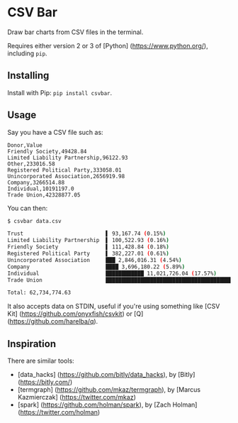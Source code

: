 CSV Bar
=======

Draw bar charts from CSV files in the terminal.

Requires either version 2 or 3 of [Python] (https://www.python.org/), including `pip`.


Installing
----------

Install with Pip: `pip install csvbar`.


Usage
-----

Say you have a CSV file such as:

```csv
Donor,Value
Friendly Society,49428.84
Limited Liability Partnership,96122.93
Other,233016.58
Registered Political Party,333058.01
Unincorporated Association,2656919.98
Company,3266514.88
Individual,10191197.0
Trade Union,42328877.05
```

You can then:

```bash
$ csvbar data.csv

Trust                          ▌ 93,167.74 (0.15%)
Limited Liability Partnership  ▌ 100,522.93 (0.16%)
Friendly Society               ▌ 111,428.84 (0.18%)
Registered Political Party     ▌ 382,227.01 (0.61%)
Unincorporated Association     ███ 2,846,016.31 (4.54%)
Company                        ████ 3,696,180.22 (5.89%)
Individual                     ████████████ 11,021,726.04 (17.57%)
Trade Union                    ██████████████████████████████████████████████████ 44,483,505.54 (70.91%)

Total: 62,734,774.63
```

It also accepts data on STDIN, useful if you're using something like [CSV Kit] (https://github.com/onyxfish/csvkit) or [Q] (https://github.com/harelba/q).


Inspiration
-----------

There are similar tools:

 * [data_hacks] (https://github.com/bitly/data_hacks), by [Bitly] (https://bitly.com/)
 * [termgraph] (https://github.com/mkaz/termgraph), by [Marcus Kazmierczak] (https://twitter.com/mkaz)
 * [spark] (https://github.com/holman/spark), by [Zach Holman] (https://twitter.com/holman)
